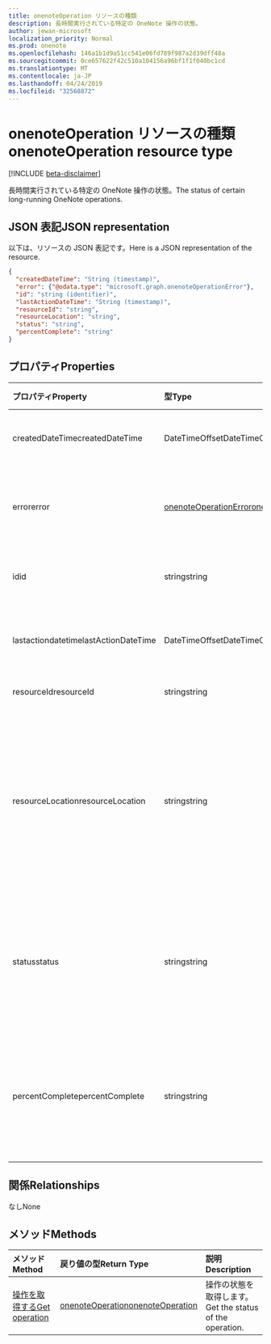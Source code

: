 ```yaml
---
title: onenoteOperation リソースの種類
description: 長時間実行されている特定の OneNote 操作の状態。
author: jewan-microsoft
localization_priority: Normal
ms.prod: onenote
ms.openlocfilehash: 146a1b1d9a51cc541e06fd789f987a2d39dff48a
ms.sourcegitcommit: 0ce657622f42c510a104156a96bf1f1f040bc1cd
ms.translationtype: MT
ms.contentlocale: ja-JP
ms.lasthandoff: 04/24/2019
ms.locfileid: "32568872"
---
```

# <a name="onenoteoperation-resource-type"></a><span data-ttu-id="51b53-103">onenoteOperation リソースの種類</span><span class="sxs-lookup"><span data-stu-id="51b53-103">onenoteOperation resource type</span></span>

[!INCLUDE [beta-disclaimer](../../includes/beta-disclaimer.md)]

<span data-ttu-id="51b53-104">長時間実行されている特定の OneNote 操作の状態。</span><span class="sxs-lookup"><span data-stu-id="51b53-104">The status of certain long-running OneNote operations.</span></span>

## <a name="json-representation"></a><span data-ttu-id="51b53-105">JSON 表記</span><span class="sxs-lookup"><span data-stu-id="51b53-105">JSON representation</span></span>

<span data-ttu-id="51b53-106">以下は、リソースの JSON 表記です。</span><span class="sxs-lookup"><span data-stu-id="51b53-106">Here is a JSON representation of the resource.</span></span>

<!-- {
  "blockType": "resource",
  "optionalProperties": [

  ],
  "@odata.type": "microsoft.graph.onenoteOperation"
}-->

```json
{
  "createdDateTime": "String (timestamp)",
  "error": {"@odata.type": "microsoft.graph.onenoteOperationError"},
  "id": "string (identifier)",
  "lastActionDateTime": "String (timestamp)",
  "resourceId": "string",
  "resourceLocation": "string",
  "status": "string",
  "percentComplete": "string"
}

```
## <a name="properties"></a><span data-ttu-id="51b53-107">プロパティ</span><span class="sxs-lookup"><span data-stu-id="51b53-107">Properties</span></span>
| <span data-ttu-id="51b53-108">プロパティ</span><span class="sxs-lookup"><span data-stu-id="51b53-108">Property</span></span>     | <span data-ttu-id="51b53-109">型</span><span class="sxs-lookup"><span data-stu-id="51b53-109">Type</span></span>   |<span data-ttu-id="51b53-110">説明</span><span class="sxs-lookup"><span data-stu-id="51b53-110">Description</span></span>|
|:---------------|:--------|:----------|
|<span data-ttu-id="51b53-111">createdDateTime</span><span class="sxs-lookup"><span data-stu-id="51b53-111">createdDateTime</span></span>| <span data-ttu-id="51b53-112">DateTimeOffset</span><span class="sxs-lookup"><span data-stu-id="51b53-112">DateTimeOffset</span></span> |<span data-ttu-id="51b53-113">操作の開始時刻。</span><span class="sxs-lookup"><span data-stu-id="51b53-113">The start time of the operation.</span></span>|
|<span data-ttu-id="51b53-114">error</span><span class="sxs-lookup"><span data-stu-id="51b53-114">error</span></span>|[<span data-ttu-id="51b53-115">onenoteOperationError</span><span class="sxs-lookup"><span data-stu-id="51b53-115">onenoteOperationError</span></span>](onenoteoperationerror.md)|<span data-ttu-id="51b53-116">操作によって返されたエラー。</span><span class="sxs-lookup"><span data-stu-id="51b53-116">The error returned by the operation.</span></span>|
|<span data-ttu-id="51b53-117">id</span><span class="sxs-lookup"><span data-stu-id="51b53-117">id</span></span>|<span data-ttu-id="51b53-118">string</span><span class="sxs-lookup"><span data-stu-id="51b53-118">string</span></span>|<span data-ttu-id="51b53-119">操作 id。読み取り専用です。</span><span class="sxs-lookup"><span data-stu-id="51b53-119">The operation id. Read-only.</span></span>|
|<span data-ttu-id="51b53-120">lastactiondatetime</span><span class="sxs-lookup"><span data-stu-id="51b53-120">lastActionDateTime</span></span>| <span data-ttu-id="51b53-121">DateTimeOffset</span><span class="sxs-lookup"><span data-stu-id="51b53-121">DateTimeOffset</span></span> |<span data-ttu-id="51b53-122">操作の最後の操作の時刻。</span><span class="sxs-lookup"><span data-stu-id="51b53-122">The time of the last action of the operation.</span></span>|
|<span data-ttu-id="51b53-123">resourceId</span><span class="sxs-lookup"><span data-stu-id="51b53-123">resourceId</span></span>|<span data-ttu-id="51b53-124">string</span><span class="sxs-lookup"><span data-stu-id="51b53-124">string</span></span>|<span data-ttu-id="51b53-125">リソース id。</span><span class="sxs-lookup"><span data-stu-id="51b53-125">The resource id.</span></span>|
|<span data-ttu-id="51b53-126">resourceLocation</span><span class="sxs-lookup"><span data-stu-id="51b53-126">resourceLocation</span></span>|<span data-ttu-id="51b53-127">string</span><span class="sxs-lookup"><span data-stu-id="51b53-127">string</span></span>|<span data-ttu-id="51b53-128">オブジェクトのリソース URI。</span><span class="sxs-lookup"><span data-stu-id="51b53-128">The resource URI for the object.</span></span> <span data-ttu-id="51b53-129">たとえば、コピーされたページまたはセクションのリソース URI。</span><span class="sxs-lookup"><span data-stu-id="51b53-129">For example, the resource URI for a copied page or section.</span></span> |
|<span data-ttu-id="51b53-130">status</span><span class="sxs-lookup"><span data-stu-id="51b53-130">status</span></span>|<span data-ttu-id="51b53-131">string</span><span class="sxs-lookup"><span data-stu-id="51b53-131">string</span></span>|<span data-ttu-id="51b53-132">操作の現在の状態: `notstarted`、 `running` `completed`、、`failed`</span><span class="sxs-lookup"><span data-stu-id="51b53-132">The current status of the operation: `notstarted`, `running`, `completed`, `failed`</span></span> |
|<span data-ttu-id="51b53-133">percentComplete</span><span class="sxs-lookup"><span data-stu-id="51b53-133">percentComplete</span></span>|<span data-ttu-id="51b53-134">string</span><span class="sxs-lookup"><span data-stu-id="51b53-134">string</span></span>|<span data-ttu-id="51b53-135">操作がまだ状態の`running`場合の操作達成率。</span><span class="sxs-lookup"><span data-stu-id="51b53-135">The operation percent complete if the operation is still in `running` status</span></span>

## <a name="relationships"></a><span data-ttu-id="51b53-136">関係</span><span class="sxs-lookup"><span data-stu-id="51b53-136">Relationships</span></span>
<span data-ttu-id="51b53-137">なし</span><span class="sxs-lookup"><span data-stu-id="51b53-137">None</span></span>


## <a name="methods"></a><span data-ttu-id="51b53-138">メソッド</span><span class="sxs-lookup"><span data-stu-id="51b53-138">Methods</span></span>

| <span data-ttu-id="51b53-139">メソッド</span><span class="sxs-lookup"><span data-stu-id="51b53-139">Method</span></span>           | <span data-ttu-id="51b53-140">戻り値の型</span><span class="sxs-lookup"><span data-stu-id="51b53-140">Return Type</span></span>    |<span data-ttu-id="51b53-141">説明</span><span class="sxs-lookup"><span data-stu-id="51b53-141">Description</span></span>|
|:---------------|:--------|:----------|
|[<span data-ttu-id="51b53-142">操作を取得する</span><span class="sxs-lookup"><span data-stu-id="51b53-142">Get operation</span></span>](../api/onenoteoperation-get.md) | [<span data-ttu-id="51b53-143">onenoteOperation</span><span class="sxs-lookup"><span data-stu-id="51b53-143">onenoteOperation</span></span>](onenoteoperation.md) |<span data-ttu-id="51b53-144">操作の状態を取得します。</span><span class="sxs-lookup"><span data-stu-id="51b53-144">Get the status of the operation.</span></span> |

<!-- uuid: 8fcb5dbc-d5aa-4681-8e31-b001d5168d79
2015-10-25 14:57:30 UTC -->
<!--
{
  "type": "#page.annotation",
  "description": "onenoteOperation resource",
  "keywords": "",
  "section": "documentation",
  "tocPath": "",
  "suppressions": []
}
-->
